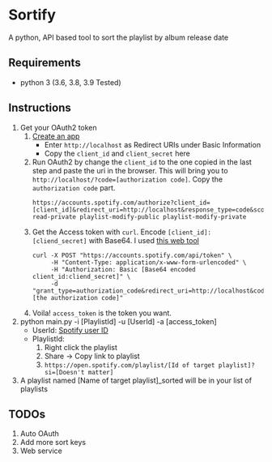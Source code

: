 # Sortify
A python, API based tool to sort the playlist by album release date

## Requirements
- python 3 (3.6, 3.8, 3.9 Tested)

## Instructions
1. Get your OAuth2 token
    1. [Create an app](https://developer.spotify.com/documentation/web-api/tutorials/getting-started#create-an-app)
        * Enter `http://localhost` as Redirect URIs under Basic Information
        * Copy the `client_id` and `client_secret` here
    1. Run OAuth2 by change the `client_id` to the one copied in the last step and paste the uri in the browser. This will bring you to `http://localhost/?code=[authorization code]`. Copy the `authorization code` part.
        ```
        https://accounts.spotify.com/authorize?client_id=[client_id]&redirect_uri=http://localhost&response_type=code&scope=playlist-read-private playlist-modify-public playlist-modify-private
        ```
    1. Get the Access token with `curl`. Encode `[client_id]:[cliend_secret]` with Base64. I used [this web tool](https://www.base64encode.org)
        ```
        curl -X POST "https://accounts.spotify.com/api/token" \
             -H "Content-Type: application/x-www-form-urlencoded" \
             -H "Authorization: Basic [Base64 encoded client_id:cliend_secret]" \
             -d "grant_type=authorization_code&redirect_uri=http://localhost&code=[the authorization code]"
        ```
    1. Voila! `access_token` is the token you want.
2. python main.py -i [PlaylistId] -u [UserId] -a [access_token]
    * UserId: [Spotify user ID](https://developer.spotify.com/documentation/web-api/concepts/spotify-uris-ids)
    * PlaylistId: 
        1. Right click the playlist
        1. Share -> Copy link to playlist
        1. `https://open.spotify.com/playlist/[Id of target playlist]?si=[Doesn't matter]`
3. A playlist named [Name of target playlist]_sorted will be in your list of playlists

## TODOs
1. Auto OAuth
2. Add more sort keys
3. Web service
